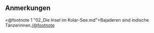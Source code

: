 <h2>Anmerkungen</h2>

<@footnote 1 "02_Die Insel im Kolar-See.md">Bajaderen sind indische Tänzerinnen.</@footnote>

